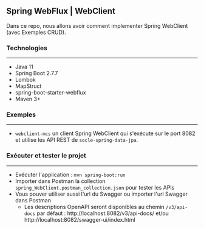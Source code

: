 ## Spring WebFlux | WebClient
Dans ce repo, nous allons avoir comment implementer Spring WebClient (avec Exemples CRUD).

### Technologies
---
- Java 11
- Spring Boot 2.7.7
- Lombok
- MapStruct
- spring-boot-starter-webflux
- Maven 3+

### Exemples
---
- `webclient-mcs` un client Spring WebClient qui s'exécute sur le port 8082 et utilise les API REST de `socle-spring-data-jpa`. 

### Exécuter et tester le projet
---
- Exécuter l'application : `mvn spring-boot:run`
- Importer dans Postman la collection `spring_WebClient.postman_collection.json` pour tester les APIs
- Vous pouver utiliser aussi l'url du Swagger ou importer l'url Swagger dans Postman
  - Les descriptions OpenAPI seront disponibles au chemin `/v3/api-docs` par défaut : http://localhost:8082/v3/api-docs/ et/ou http://localhost:8082/swagger-ui/index.html